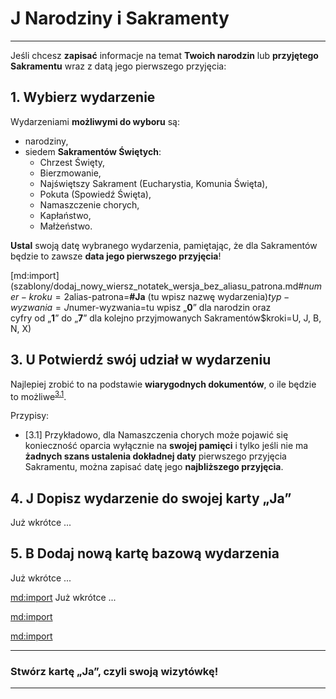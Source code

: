 # <span class="status status-list"><span class="status status-list">J</span> Narodziny i Sakramenty</span>
---
Jeśli chcesz **zapisać** informacje na temat **Twoich narodzin** lub **przyjętego Sakramentu** wraz z datą jego pierwszego przyjęcia:
## <span class="step-number">1.</span> Wybierz wydarzenie
Wydarzeniami **możliwymi do wyboru** są:
- narodziny,
- siedem **Sakramentów Świętych**:
  - Chrzest Święty,
  - Bierzmowanie,
  - Najświętszy Sakrament (Eucharystia, Komunia Święta),
  - Pokuta (Spowiedź Święta),
  - Namaszczenie chorych,
  - Kapłaństwo,
  - Małżeństwo.

**Ustal** swoją <span class="selected-day-info">datę wybranego wydarzenia</span>, pamiętając, że dla Sakramentów będzie to zawsze **data jego pierwszego przyjęcia**!

[md:import](szablony/dodaj_nowy_wiersz_notatek_wersja_bez_aliasu_patrona.md#$numer-kroku=2$alias-patrona=**#Ja** (tu wpisz nazwę wydarzenia)$typ-wyzwania=J$numer-wyzwania=tu wpisz „**0**” dla narodzin oraz<br />cyfry od „**1**” do „**7**” dla kolejno przyjmowanych Sakramentów$kroki=U, J, B, N, X)

## <span class="step-number">3.</span> <span class="step-letter">U</span> Potwierdź swój udział w wydarzeniu
Najlepiej zrobić to na podstawie **wiarygodnych dokumentów**, o ile będzie to możliwe<sup class="tip">[3.1](#tip-3-1)</sup>.

<span class="hidden-tips">
Przypisy:

- <span id="tip-3-1">[3.1] Przykładowo, dla Namaszczenia chorych może pojawić się konieczność oparcia wyłącznie na **swojej pamięci** i tylko jeśli nie ma **żadnych szans ustalenia dokładnej daty** pierwszego przyjęcia Sakramentu, można zapisać datę jego **najbliższego przyjęcia**.</span>

</span>

## <span class="step-number">4.</span> <span class="step-letter">J</span> Dopisz wydarzenie do swojej karty „Ja”
Już wkrótce ...
## <span class="step-number">5.</span> <span class="step-letter">B</span> Dodaj nową kartę bazową wydarzenia
Już wkrótce ...

[md:import](szablony/zanotuj_dodatkowe_informacje.md#$numer-kroku=6)
Już wkrótce ...

[md:import](szablony/wykonaj_na_koncu.md#$numer-kroku=7)

[md:import](szablony/zakoncz_wyzwanie_sukcesem.md#$numer-kroku=8$numer-kroku-o-notatkach=2)

---
### Stwórz kartę „Ja”, czyli swoją wizytówkę!
---
